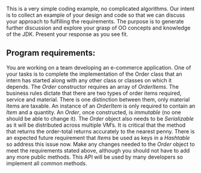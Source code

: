 This is a very simple coding example, no complicated algorithms. Our intent is to collect an example of your design and code so that we can discuss your approach to fulfilling the requirements. The purpose is to generate further discussion and explore your grasp of OO concepts and knowledge of the JDK. Present your response as you see fit.

## Program requirements:
 You are working on a team developing an e-commerce application. One of your tasks is to complete the implementation of the Order class that an intern has started along with any other class or classes on which it depends. The *Order* constructor requires an array of *OrderItems*. The business rules dictate that there are two types of order items required, service and material. There is one distinction between them, only material items are taxable. An instance of an *OrderItem* is only required to contain an *Item* and a quantity. An *Order*, once constructed, is _immutable_ (no one should be able to change it). The *Order* object also needs to be *Serializable* as it will be distributed across multiple VM’s. It is critical that the method that returns the order-total returns accurately to the nearest penny. There is an expected future requirement that *Items* be used as keys in a _Hashtable_ so address this issue now. Make any changes needed to the *Order* object to meet the requirements stated above, although you should not have to add any more public methods. This API will be used by many developers so implement all common methods.